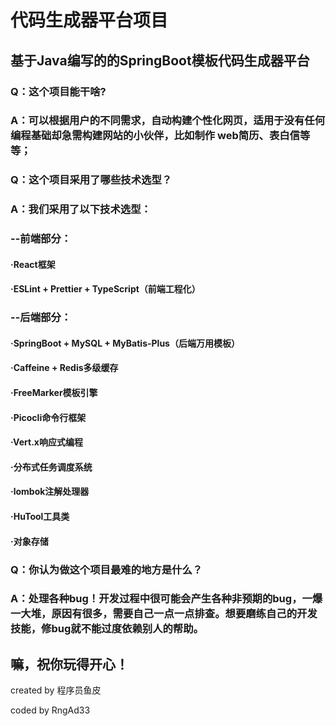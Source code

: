# 代码生成器平台项目
## 基于Java编写的的SpringBoot模板代码生成器平台

### Q：这个项目能干啥?
### A：可以根据用户的不同需求，自动构建个性化网页，适用于没有任何编程基础却急需构建网站的小伙伴，比如制作 web简历、表白信等等；

### Q：这个项目采用了哪些技术选型？
### A：我们采用了以下技术选型：
### --前端部分：
#### ·React框架
#### ·ESLint + Prettier + TypeScript（前端工程化）
### --后端部分：
#### ·SpringBoot + MySQL + MyBatis-Plus（后端万用模板）
#### ·Caffeine + Redis多级缓存
#### ·FreeMarker模板引擎
#### ·Picocli命令行框架
#### ·Vert.x响应式编程
#### ·分布式任务调度系统
#### ·lombok注解处理器
#### ·HuTool工具类
#### ·对象存储

### Q：你认为做这个项目最难的地方是什么？
### A：处理各种bug！开发过程中很可能会产生各种非预期的bug，一爆一大堆，原因有很多，需要自己一点一点排查。想要磨练自己的开发技能，修bug就不能过度依赖别人的帮助。

## 嘛，祝你玩得开心！

created by 程序员鱼皮

coded by RngAd33